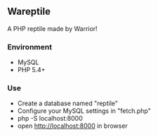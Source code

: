 ## Wareptile

A PHP reptile made by Warrior!

### Environment

+ MySQL
+ PHP 5.4+

### Use

+ Create a database named "reptile"
+ Configure your MySQL settings in "fetch.php"
+ php -S localhost:8000
+ open <http://localhost:8000> in browser